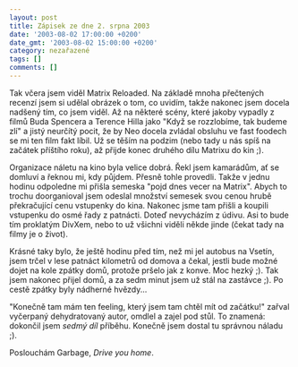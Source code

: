 ```yaml
---
layout: post
title: Zápisek ze dne 2. srpna 2003
date: '2003-08-02 17:00:00 +0200'
date_gmt: '2003-08-02 15:00:00 +0200'
category: nezařazené
tags: []
comments: []
---
```

<p>Tak včera jsem viděl Matrix Reloaded. Na základě mnoha přečtených recenzí jsem si udělal obrázek o tom, co uvidím,   takže nakonec jsem docela nadšený tím, co jsem viděl. Až na některé scény, které jakoby vypadly z filmů Buda Spencera   a Terence Hilla jako "Když se rozzlobíme, tak budeme zlí" a jistý neurčítý pocit, že by Neo docela zvládal   obsluhu ve fast foodech se mi ten film fakt líbil. Už se těším na podzim (nebo tady u nás spíš na začátek   příštího roku), až přijde konec druhého dílu Matrixu do kin ;).</p>
<p>Organizace náletu na kino byla velice dobrá. Řekl jsem kamarádům, ať se domluví a řeknou mi, kdy půjdem. Přesně   tohle provedli. Takže v jednu hodinu odpoledne mi přišla semeska "pojd dnes vecer na Matrix". Abych to trochu   doorganioval jsem odeslal množství semesek svou cenou hrubě překračující cenu vstupenky do kina. Nakonec jsme tam   přišli a koupili vstupenku do osmé řady z patnácti. Doteď nevycházím z údivu. Asi to bude tím proklatým DivXem,   nebo to už všichni viděli někde jinde (čekat tady na filmy je o život).</p>
<p>Krásné taky bylo, že ještě hodinu před tím, než mi jel autobus na Vsetín, jsem trčel v lese patnáct kilometrů   od domova a čekal, jestli bude možné dojet na kole zpátky domů, protože pršelo jak z konve. Moc hezký ;).   Tak jsem nakonec přijel domů, a za sedm minut jsem už stál na zastávce ;). Po cestě zpátky byly nádherné hvězdy...</p>
<p>"Konečně tam mám ten feeling, který jsem tam chtěl mít od začátku!" zařval vyčerpaný dehydratovaný autor,   omdlel a zajel pod stůl. To znamená: dokončil jsem <i title="tady býval odkaz na soubor 'serial7.htm'">sedmý díl</i> příběhu. Konečně jsem dostal tu správnou náladu ;).</p>
<p>Poslouchám Garbage, <i title="tady býval odkaz na soubor 'drive_you_home.htm'">Drive you home</i>.</p>
